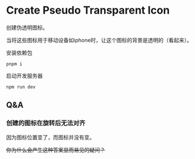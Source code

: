 # Create Pseudo Transparent Icon

创建伪透明图标。

当将这些图标用于移动设备如iphone时，让这个图标的背景是透明的（看起来）。

安装依赖包

```shell
pnpm i
```

启动开发服务器

```shell
npm run dev
```

## Q&A

### 创建的图标在旋转后无法对齐

因为图标位置变了，而图标并没有变。

~~你为什么会产生这种答案显而易见的疑问？~~
